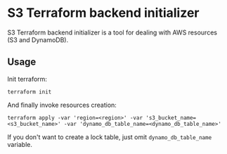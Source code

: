 # S3 Terraform backend initializer

S3 Terraform backend initializer is a tool for dealing with AWS resources (S3 and DynamoDB).

## Usage
Init terraform:
```shell
terraform init
```
And finally invoke resources creation:
```shell
terraform apply -var 'region=<region>' -var 's3_bucket_name=<s3_bucket_name>' -var 'dynamo_db_table_name=<dynamo_db_table_name>'
```

If you don't want to create a lock table, just omit `dynamo_db_table_name` variable.